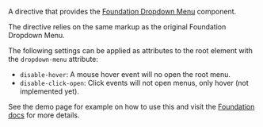 A directive that provides the [Foundation Dropdown Menu](http://foundation.zurb.com/docs/components/topbar.html) component.

The directive relies on the same markup as the original Foundation Dropdown Menu. 

The following settings can be applied as attributes to the root element with the ```dropdown-menu``` attribute:

- `disable-hover`: A mouse hover event will no open the root menu.
- `disable-click-open`: Click events will not open menus, only hover (not implemented yet).

See the demo page for example on how to use this and visit the [Foundation docs](http://foundation.zurb.com/sites/docs/dropdown-menu.html) for more details.

